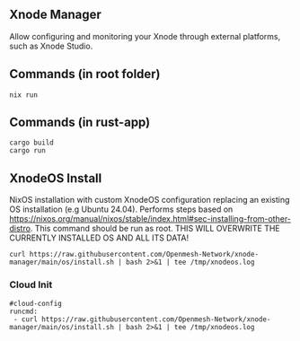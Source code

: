 ## Xnode Manager

Allow configuring and monitoring your Xnode through external platforms, such as Xnode Studio.

## Commands (in root folder)

```
nix run
```

## Commands (in rust-app)

```
cargo build
cargo run
```

## XnodeOS Install

NixOS installation with custom XnodeOS configuration replacing an existing OS installation (e.g Ubuntu 24.04). Performs steps based on https://nixos.org/manual/nixos/stable/index.html#sec-installing-from-other-distro. This command should be run as root. THIS WILL OVERWRITE THE CURRENTLY INSTALLED OS AND ALL ITS DATA!

```
curl https://raw.githubusercontent.com/Openmesh-Network/xnode-manager/main/os/install.sh | bash 2>&1 | tee /tmp/xnodeos.log
```

### Cloud Init

```
#cloud-config
runcmd:
 - curl https://raw.githubusercontent.com/Openmesh-Network/xnode-manager/main/os/install.sh | bash 2>&1 | tee /tmp/xnodeos.log
```
